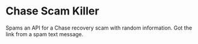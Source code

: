 # Chase Scam Killer

Spams an API for a Chase recovery scam with random information. Got the link from a spam text message.

